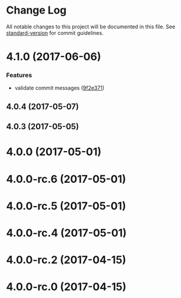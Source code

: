 # Change Log

All notable changes to this project will be documented in this file.
See [standard-version](https://github.com/conventional-changelog/standard-version) for commit guidelines.

<a name="4.1.0"></a>
# 4.1.0 (2017-06-06)


### Features

* validate commit messages ([9f2e371](https://github.com/jameslnewell/tradie-v4/commit/9f2e371))



<a name="4.0.4"></a>
## 4.0.4 (2017-05-07)



<a name="4.0.3"></a>
## 4.0.3 (2017-05-05)



<a name="4.0.0"></a>
# 4.0.0 (2017-05-01)



<a name="4.0.0-rc.6"></a>
# 4.0.0-rc.6 (2017-05-01)



<a name="4.0.0-rc.5"></a>
# 4.0.0-rc.5 (2017-05-01)



<a name="4.0.0-rc.4"></a>
# 4.0.0-rc.4 (2017-05-01)



<a name="4.0.0-rc.2"></a>
# 4.0.0-rc.2 (2017-04-15)



<a name="4.0.0-rc.0"></a>
# 4.0.0-rc.0 (2017-04-15)
